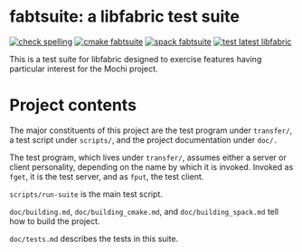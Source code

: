 # fabtsuite: a libfabric test suite
[![check spelling](https://github.com/hyoklee/fabtsuite/actions/workflows/spell.yml/badge.svg)](https://github.com/hyoklee/fabtsuite/actions/workflows/spell.yml)
[![cmake fabtsuite](https://github.com/hyoklee/fabtsuite/actions/workflows/cmake.yml/badge.svg)](https://github.com/hyoklee/fabtsuite/actions/workflows/cmake.yml)
[![spack fabtsuite](https://github.com/hyoklee/fabtsuite/actions/workflows/spack.yml/badge.svg)](https://github.com/hyoklee/fabtsuite/actions/workflows/spack.yml)
[![test latest libfabric](https://github.com/hyoklee/fabtsuite/actions/workflows/fabric.yml/badge.svg)](https://github.com/hyoklee/fabtsuite/actions/workflows/fabric.yml)

This is a test suite for libfabric designed to exercise features
having particular interest for the Mochi project.

# Project contents

The major constituents of this project are the test program under
`transfer/`, a test script under `scripts/`, and the project documentation
under `doc/.`

The test program, which lives under `transfer/`, assumes either
a server or client personality, depending on the name by which
it is invoked.  Invoked as `fget`, it is the test server, and as `fput`,
the test client.

`scripts/run-suite` is the main test script.

`doc/building.md`, `doc/building_cmake.md`, and `doc/building_spack.md`
tell how to build the project.

`doc/tests.md` describes the tests in this suite.
